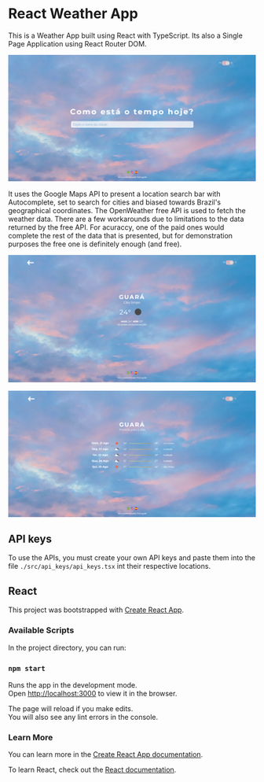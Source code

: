 # React Weather App

This is a Weather App built using React with TypeScript. 
Its also a Single Page Application using React Router DOM.

![Main Screen Image](images/main_screen.png?raw=true)

It uses the Google Maps API to present a location search bar with Autocomplete, set to search for cities and biased towards Brazil's geographical coordinates.
The OpenWeather free API is used to fetch the weather data. There are a few workarounds due to limitations to the data returned by the free API. For acuraccy, one of the paid ones would complete the rest of the data that is presented, but for demonstration purposes the free one is definitely enough (and free).


![Current Weather Image](images/weather_single.png?raw=true)

![5 Day Weather Image](images/weather_multi.png?raw=true)

## API keys
To use the APIs, you must create your own API keys and paste them into the file `./src/api_keys/api_keys.tsx` int their respective locations.


## React

This project was bootstrapped with [Create React App](https://github.com/facebook/create-react-app).

### Available Scripts

In the project directory, you can run:

### `npm start`

Runs the app in the development mode.\
Open [http://localhost:3000](http://localhost:3000) to view it in the browser.

The page will reload if you make edits.\
You will also see any lint errors in the console.

### Learn More

You can learn more in the [Create React App documentation](https://facebook.github.io/create-react-app/docs/getting-started).

To learn React, check out the [React documentation](https://reactjs.org/).
